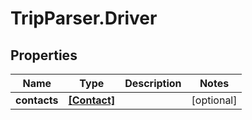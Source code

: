 # TripParser.Driver

## Properties

Name | Type | Description | Notes
------------ | ------------- | ------------- | -------------
**contacts** | [**[Contact]**](Contact.md) |  | [optional] 


